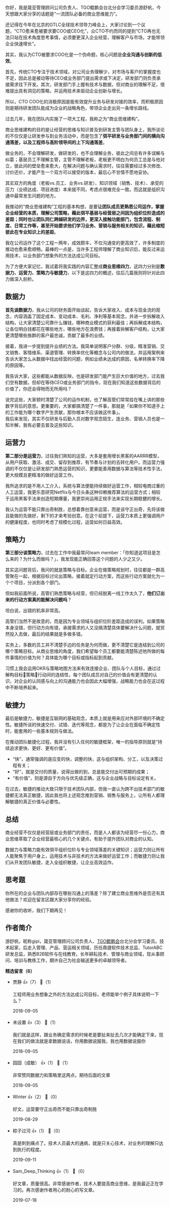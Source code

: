 你好，我是箴亚管理顾问公司负责人、TGO鲲鹏会台北分会学习委员游舒帆，今天想跟大家分享的话题是“一流团队必备的商业思维能力”。

还记得在今年在北京的GTLC全球技术领导力峰会上，大家讨论到一个议题，“CTO愈来愈被要求要COO或CEO化”，众CTO不约而同的提到“CTO再也无法只站在技术角度思考事情，必须要更深入企业经营，理解客户与市场，才能带领企业快速增长”。

其实，我认为CTO被要求COO化是一个伪命题，核心问题是**企业沟通与创新的低效**。

首先，传统CTO专注于技术领域，对公司业务理解少，对市场与客户的掌握度也不足，因此总是被动等待CEO或业务部门提出需求或下决定，研发部门则负责承接需求往下开发。其次，研发部门手上握有技术与数据，但对商业的理解不足，很难提出具有洞见的策略，并运用技术来驱动企业创新与增长。

所以，CTO COO化的消极原因是能有效提升业务与研发对接的效率，而积极原因则是期待研发团队能成为企业的战略角色，带领企业走出另一条增长路线。

过去几年，我在团队内实施了一项大工程，我称之为“商业思维建构”。

商业思维建构的目的是让经营的思维与知识普及到研发主管与团队身上，我所谈论的不仅仅是让研发参与到业务活动中，而是包含了**弭平研发与业务部门间的横向沟通落差，以及工程师与高阶领导间的上下沟通落差**。

做业务的，不会理解研发，做研发的，也不会理解业务，彼此之间总有许多误解与纠葛；基层员工不理解主管，主管不理解老板，老板更不明白为何员工总是与他对立，彼此间的壁垒愈来愈大，在解决问题与确认需求时，往往需要经过多次修改、讨价还价，才能产生一个双方可以接受的版本，最后心不甘情不愿地妥协。

其实双方的角度（老板vs.员工、业务vs.研发）、知识领域（销售、技术）、承受的压力（业绩达成、项目进度）本来就不同，考虑点很难完全一致。而这就是组织沟通中最常发生问题的地方。

我推动的“商业思维建构”工程的基本构想，是要**让团队成员更熟悉公司运作，掌握企业经营的本质，理解公司策略，藉此弭平基层与经营层之间因为组织位阶造成的差距；同时也让团队同仁跨越研发的边界，更深入接触功能部门，包含流程、制度、日常工作等，甚至开始要求他们学习业务、营销与服务相关的知识，藉此缩短彼此在专业知识上的差距**。

我在公司运作了这个工程一两年，成效颇丰，不仅沟通变的更高效了，许多制度的推动也愈来愈顺畅。最棒的一点是，当许多工程师理解了商业知识后，能反过来运用技术，以业务部门想象外的方法达成公司目标。

为了方便大家记忆，我试着将我实践的内容汇整成**商业思维四力**，这四力分别是**数据力、运营力、策略力与敏捷力**，以下是这四力的概述，往后几篇我则将针对此四力做深入剖析。

## 数据力

**首先谈数据力**，我从公司的财务面开始谈起，告诉大家收入、成本与现金流的观念，内容涵盖了固定成本、变动成本、毛利、净利等基本观念，并进一步拆解收入结构，让大家清楚公司靠什么赚钱，哪种商业模式的获利最佳；再拆解成本结构，让各位明白钱都花在哪些地方，哪些地方在浪费钱；再接着拆解客户结构，让大家更清楚哪些族群的客户最忠诚，贡献了最多的业绩。

接着，我进一步提到提升业绩的方法。我简单说明客户分群、分级，精准营销、交叉销售、客情维系、渠道管理、转换率优化等概念与公司内的做法，并运用案例来告诉大家怎么从数据中找出经营的问题，例如业绩未达成的原因，名单转换率下降的原因等。

我告诉大家，这些都能从数据反映，也是研发部门能产生巨大价值的地方，过去我们空有数据，但却在等待CEO或业务部门的指令，现在我们知道这些数据背后的价值了，你还会得物而无所用吗？

说完这些，大家顿时清楚了公司的运作机制，也了解高管们常常挂在嘴上讲的那些数字背后的意思。更重要的，大家都搞清楚了一件事，那就是「如果你不知道手上的工作能为哪个数字产生贡献，那你根本不应该做这件事」。  
我后来发现，其实不仅研发与后勤人员对数字观念陌生，连业务、营销人员也是一知半解，我有必要去普及这些知识。

## 运营力

**第二部分是运营力**，过往我们熟知的运营，大多是套用增长黑客的AARRR模型，从用户获取、激活、成交、留存到推荐，有节奏与计划的去转化用户。而运营力强调的不仅仅是让研发部门熟悉运营的知识，更要能善用数据与算法等技术性手法，更大规模且更精准的做好运营工作。

我所追求的是不用人工介入，系统与算法便能持续做好运营工作，相较电商过重的人工运营，我更乐意研究Netflix与今日头条这种仰赖推荐算法的运营方式；相较于运用黑客手法来创造短期爆量，我更崇尚运用正规手法来实现长期稳健的增长。

我认为运营不能只靠出奇制胜，总想着靠创意来运营，而是该守正出奇，先将该做且能做的先做好，剩下的才来考验创意。在这个前提下，运营力本质上更强调用户的健康程度，也同时考虑了规模化过程，运营如何日益高效。

## 策略力

**第三部分谈策略力**，过去在工作中我最常问team member：「你知道这项目是怎么来的？为什么而做吗？」，我发现能正确回答这个问题的人少之又少。

其实这问题背后，我问的就是策略与目标。企业在做策略规划时，往往都是一群高管聚在一起，根据目标讨论出策略，接着就定行动方案，而这些行动方案就化为一个个项目，分派到各个部门。

但如我前面所说，高管们熟悉策略与经营，但已经脱离一线工作太久了，**他们订出来的行动方案真的能解决问题吗**？

坦白说，出错的机率非常高。

高管们当然不是故意的，而是因为专业领域与组织位阶差距造成的误判。如果策略本身没错，但行动方向有错，承接需求的人又没搞清楚具体要解决什么问题，就贸然投入去做，最后的结果就是多做多错。

实务上，多数的员工并不清楚手边的任务是为何而做，更不清楚它是连结到公司的哪个策略目标。从商业思维的角度，我们希望每个员工都要能清楚陈述他所做的每件事情的价值为何？具体能为哪个目标或指标起到贡献。

习惯上我会运用OKR与策略地图方法来有效连接企业、团队与个人目标，通过过解构目标策略行动间的连结性，每个团队成员对自己的价值会有更清楚的认识，对企业的认同感与向上的沟通能力也会因此大幅增强，战略能力也会在这过程中不断培养起来。

## 敏捷力

最后是敏捷力，敏捷是互联网的基础观念，本质上就是用来应对外部环境的不确定性。敏捷所谈的快速交付、试错、迭代等观念，都是为了让企业在面临不确定性时，能套用的一些基本规则与做法。

在推动团队敏捷化过程，我并没有引入任何的敏捷框架，唯一的指导原则就是“持续追求更快、更好、更有价值”。

- “快”，通常强调的是应变的快，调整的快，这与组织架构、分工，以及决策过程有关；
- “好”，就是交付的质量，说得出做的到，总是能交付出可预期的成果；
- “有价值”，则是源自于方向与优先级正确，这与企业战略与目标设定有关。

在过去，敏捷的推动大致只限于技术团队内部，但我一直认为跨不出技术部门的敏捷都无法真正敏捷，因此我也将上述观念推到营销、销售与服务上，让所有人都理解敏捷的真正价值与必要性。

## 总结

商业经营不仅仅是经营层或业务部门的责任，而是人人都该为经营尽一份心力，商业思维萃取了企业经营最核心的几个关键点，有助于提升团队对商业的认知。

数据力与策略力能有效弭平组织位阶与专业领域落差的关键知识；运营力则让所有人能聚焦于用户身上，运用技术与非技术的方法来做好运营工作；而敏捷力则让我们从开发团队敏捷，走入全组织敏捷，让企业高效运作。

## 思考题

你所在的企业与团队内部存在哪些沟通上的落差？除了建立商业思维外是否还有其他做法？欢迎在留言区跟大家分享你的经验。

感谢你的收听，我们下期再见！

## 作者简介

游舒帆，昵称gipi，箴亚管理顾问公司负责人、[TGO鲲鹏会](https://tgo.geekbang.org)台北分会学习委员。技术起家，后走入管理、产品、营运相关领域，历任鼎捷软件技术总监、TutorABC研发总监，熟悉B2B软件与在线教育。长年耕耘技术、管理与商业领域，现从事顾问、培训与教练工作，期许自己为社会输送更多的卓越领导者。
<div><strong>精选留言（6）</strong></div><ul>
<li><span>贾静</span> 👍（7） 💬（1）<p>工程师用业务想象之外的方法达成公司目标，老师能举个例子具体说明一下么？</p>2018-09-05</li><br/><li><span>未设置</span> 👍（3） 💬（1）<p>我们就是这样，跟业务确定需求的时候老是要扯来扯去几次才能确定下来，现在我们的做法就是拿数据说话，你用数据说服我，我也用数据说服你</p>2018-09-05</li><br/><li><span>园园（成敏）</span> 👍（1） 💬（1）<p>非常赞同数据力和策略里这两点，期待后面的文章</p>2018-09-05</li><br/><li><span>Winter</span> 👍（2） 💬（0）<p>好文，运营要守正出奇而不能只靠出奇制胜</p>2019-08-29</li><br/><li><span>粽子过河</span> 👍（1） 💬（0）<p>真是刺到痛点了。技术人员最大的通病，就是只关心技术，对业务的理解只达到执行的程度。</p>2019-09-11</li><br/><li><span>Sam_Deep_Thinking</span> 👍（1） 💬（0）<p>好文章，质量很高。非常感谢作者，技术人要提高商业思维，是我最近正在学习的。再次感谢作者用心的耐心的写文章。</p>2019-07-18</li><br/>
</ul>